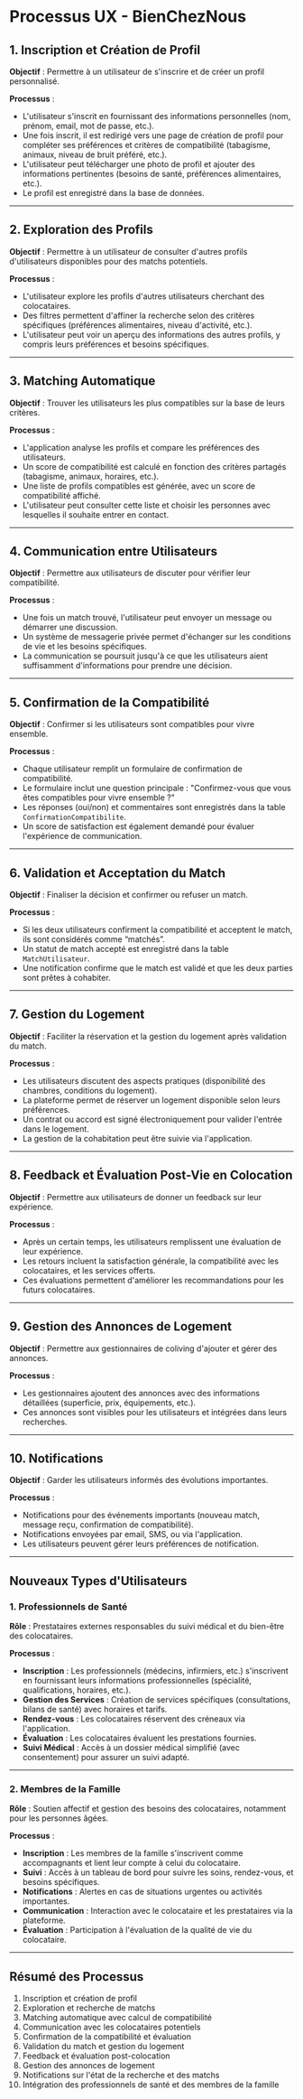 # Processus UX - BienChezNous

## 1. Inscription et Création de Profil
**Objectif** : Permettre à un utilisateur de s'inscrire et de créer un profil personnalisé.

**Processus** :
- L'utilisateur s'inscrit en fournissant des informations personnelles (nom, prénom, email, mot de passe, etc.).
- Une fois inscrit, il est redirigé vers une page de création de profil pour compléter ses préférences et critères de compatibilité (tabagisme, animaux, niveau de bruit préféré, etc.).
- L'utilisateur peut télécharger une photo de profil et ajouter des informations pertinentes (besoins de santé, préférences alimentaires, etc.).
- Le profil est enregistré dans la base de données.

---

## 2. Exploration des Profils
**Objectif** : Permettre à un utilisateur de consulter d'autres profils d'utilisateurs disponibles pour des matchs potentiels.

**Processus** :
- L'utilisateur explore les profils d'autres utilisateurs cherchant des colocataires.
- Des filtres permettent d'affiner la recherche selon des critères spécifiques (préférences alimentaires, niveau d'activité, etc.).
- L'utilisateur peut voir un aperçu des informations des autres profils, y compris leurs préférences et besoins spécifiques.

---

## 3. Matching Automatique
**Objectif** : Trouver les utilisateurs les plus compatibles sur la base de leurs critères.

**Processus** :
- L'application analyse les profils et compare les préférences des utilisateurs.
- Un score de compatibilité est calculé en fonction des critères partagés (tabagisme, animaux, horaires, etc.).
- Une liste de profils compatibles est générée, avec un score de compatibilité affiché.
- L'utilisateur peut consulter cette liste et choisir les personnes avec lesquelles il souhaite entrer en contact.

---

## 4. Communication entre Utilisateurs
**Objectif** : Permettre aux utilisateurs de discuter pour vérifier leur compatibilité.

**Processus** :
- Une fois un match trouvé, l'utilisateur peut envoyer un message ou démarrer une discussion.
- Un système de messagerie privée permet d'échanger sur les conditions de vie et les besoins spécifiques.
- La communication se poursuit jusqu'à ce que les utilisateurs aient suffisamment d'informations pour prendre une décision.

---

## 5. Confirmation de la Compatibilité
**Objectif** : Confirmer si les utilisateurs sont compatibles pour vivre ensemble.

**Processus** :
- Chaque utilisateur remplit un formulaire de confirmation de compatibilité.
- Le formulaire inclut une question principale : "Confirmez-vous que vous êtes compatibles pour vivre ensemble ?"
- Les réponses (oui/non) et commentaires sont enregistrés dans la table `ConfirmationCompatibilite`.
- Un score de satisfaction est également demandé pour évaluer l'expérience de communication.

---

## 6. Validation et Acceptation du Match
**Objectif** : Finaliser la décision et confirmer ou refuser un match.

**Processus** :
- Si les deux utilisateurs confirment la compatibilité et acceptent le match, ils sont considérés comme “matchés”.
- Un statut de match accepté est enregistré dans la table `MatchUtilisateur`.
- Une notification confirme que le match est validé et que les deux parties sont prêtes à cohabiter.

---

## 7. Gestion du Logement
**Objectif** : Faciliter la réservation et la gestion du logement après validation du match.

**Processus** :
- Les utilisateurs discutent des aspects pratiques (disponibilité des chambres, conditions du logement).
- La plateforme permet de réserver un logement disponible selon leurs préférences.
- Un contrat ou accord est signé électroniquement pour valider l'entrée dans le logement.
- La gestion de la cohabitation peut être suivie via l'application.

---

## 8. Feedback et Évaluation Post-Vie en Colocation
**Objectif** : Permettre aux utilisateurs de donner un feedback sur leur expérience.

**Processus** :
- Après un certain temps, les utilisateurs remplissent une évaluation de leur expérience.
- Les retours incluent la satisfaction générale, la compatibilité avec les colocataires, et les services offerts.
- Ces évaluations permettent d'améliorer les recommandations pour les futurs colocataires.

---

## 9. Gestion des Annonces de Logement
**Objectif** : Permettre aux gestionnaires de coliving d'ajouter et gérer des annonces.

**Processus** :
- Les gestionnaires ajoutent des annonces avec des informations détaillées (superficie, prix, équipements, etc.).
- Ces annonces sont visibles pour les utilisateurs et intégrées dans leurs recherches.

---

## 10. Notifications
**Objectif** : Garder les utilisateurs informés des évolutions importantes.

**Processus** :
- Notifications pour des événements importants (nouveau match, message reçu, confirmation de compatibilité).
- Notifications envoyées par email, SMS, ou via l'application.
- Les utilisateurs peuvent gérer leurs préférences de notification.

---

## Nouveaux Types d'Utilisateurs

### 1. Professionnels de Santé
**Rôle** : Prestataires externes responsables du suivi médical et du bien-être des colocataires.

**Processus** :
- **Inscription** : Les professionnels (médecins, infirmiers, etc.) s'inscrivent en fournissant leurs informations professionnelles (spécialité, qualifications, horaires, etc.).
- **Gestion des Services** : Création de services spécifiques (consultations, bilans de santé) avec horaires et tarifs.
- **Rendez-vous** : Les colocataires réservent des créneaux via l'application.
- **Évaluation** : Les colocataires évaluent les prestations fournies.
- **Suivi Médical** : Accès à un dossier médical simplifié (avec consentement) pour assurer un suivi adapté.

---

### 2. Membres de la Famille
**Rôle** : Soutien affectif et gestion des besoins des colocataires, notamment pour les personnes âgées.

**Processus** :
- **Inscription** : Les membres de la famille s'inscrivent comme accompagnants et lient leur compte à celui du colocataire.
- **Suivi** : Accès à un tableau de bord pour suivre les soins, rendez-vous, et besoins spécifiques.
- **Notifications** : Alertes en cas de situations urgentes ou activités importantes.
- **Communication** : Interaction avec le colocataire et les prestataires via la plateforme.
- **Évaluation** : Participation à l'évaluation de la qualité de vie du colocataire.

---

## Résumé des Processus
1. Inscription et création de profil
2. Exploration et recherche de matchs
3. Matching automatique avec calcul de compatibilité
4. Communication avec les colocataires potentiels
5. Confirmation de la compatibilité et évaluation
6. Validation du match et gestion du logement
7. Feedback et évaluation post-colocation
8. Gestion des annonces de logement
9. Notifications sur l'état de la recherche et des matchs
10. Intégration des professionnels de santé et des membres de la famille
